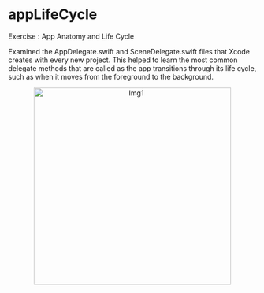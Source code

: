 # appLifeCycle
Exercise : App Anatomy and Life Cycle

Examined the AppDelegate.swift and SceneDelegate.swift files that Xcode creates with every new project. This helped to learn the most common delegate methods that are called as the app transitions through its life cycle, such as when it moves from the foreground to the background.

<p align="center">
  <img width="400" height = "400" alt="Img1" src="https://user-images.githubusercontent.com/90863360/212409418-f7a221ec-9d10-4cbe-be1a-a438e100f6d4.png">
</p>
